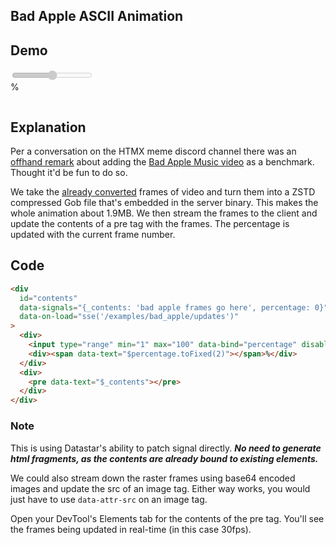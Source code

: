 ## Bad Apple ASCII Animation

## Demo

<div
    id="contents"
    class="flex flex-col gap-4 p-4 w-full"
    data-signals="{_contents: 'bad apple frames go here', percentage: 0}"
    data-on-load="sse('/examples/bad_apple/updates')"
>
    <div class="flex gap-4 items-center font-mono">
        <input
            disabled
            class="range range-neutral flex-1"
            type="range" min="1" max="100"
            data-bind="percentage"
         />
        <div>
            <span data-text="$percentage.toFixed(2)"></span>%
        </div>
    </div>
    <div class="aspect-square font-mono font-bold text-[11px] leading-[0.25rem] flex justify-center items-center">
        <pre
            style="background-color: black"
            data-text="$_contents"
        ></pre>
    </div>
</div>

## Explanation

Per a conversation on the HTMX meme discord channel there was an [offhand remark](https://discordapp.com/channels/725789699527933952/996832027083026563/1276380165613813894) about adding the [Bad Apple Music video](https://www.youtube.com/watch?v=FtutLA63Cp8) as a benchmark. Thought it'd be fun to do so.

We take the [already converted](https://github.com/trung-kieen/bad-apple-ascii) frames of video and turn them into a ZSTD compressed Gob file that's embedded in the server binary. This makes the whole animation about 1.9MB. We then stream the frames to the client and update the contents of a pre tag with the frames. The percentage is updated with the current frame number.

## Code

```html
<div
  id="contents"
  data-signals="{_contents: 'bad apple frames go here', percentage: 0}"
  data-on-load="sse('/examples/bad_apple/updates')"
>
  <div>
    <input type="range" min="1" max="100" data-bind="percentage" disabled />
    <div><span data-text="$percentage.toFixed(2)"></span>%</div>
  </div>
  <div>
    <pre data-text="$_contents"></pre>
  </div>
</div>
```

### Note

This is using Datastar's ability to patch signal directly. **_No need to generate html fragments, as the contents are already bound to existing elements._**

We could also stream down the raster frames using base64 encoded images and update the src of an image tag. Either way works, you would just have to use `data-attr-src` on an image tag.

Open your DevTool's Elements tab for the contents of the pre tag. You'll see the frames being updated in real-time (in this case 30fps).
